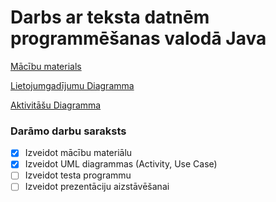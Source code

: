 # Darbs ar teksta datnēm programmēšanas valodā Java

[Mācību materials](https://docs.google.com/presentation/d/1faufD6v-8caA9WQ62H_EGcDMquAnKDss3OAmZ28IDb0/edit?usp=sharing)

[Lietojumgadījumu Diagramma](https://imgur.com/a/bFsHuEP)

[Aktivitāšu Diagramma](https://imgur.com/a/0uzTfXj)

### **Darāmo darbu saraksts**
- [x] Izveidot mācību materiālu
- [x] Izveidot UML diagrammas (Activity, Use Case) 
- [ ] Izveidot testa programmu
- [ ] Izveidot prezentāciju aizstāvēšanai
